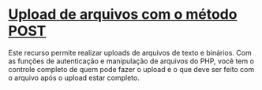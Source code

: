 # [Upload de arquivos com o método POST](https://www.php.net/manual/pt_BR/features.file-upload.post-method.php) #

Este recurso permite realizar uploads de arquivos de texto e binários. Com as funções de autenticação e manipulação de arquivos do PHP, você tem o controle completo de quem pode fazer o upload e o que deve ser feito com o arquivo após o upload estar completo. 
